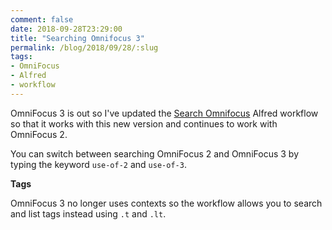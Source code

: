 ```yaml
---
comment: false
date: 2018-09-28T23:29:00
title: "Searching Omnifocus 3"
permalink: /blog/2018/09/28/:slug
tags:
- OmniFocus
- Alfred
- workflow
---
```


OmniFocus 3 is out so I've updated the [Search Omnifocus](https://github.com/rhydlewis/search-omnifocus) Alfred workflow so that it works with this new version and continues to work with OmniFocus 2. 

You can switch between searching OmniFocus 2 and OmniFocus 3 by typing the keyword `use-of-2` and `use-of-3`.

**Tags**

OmniFocus 3 no longer uses contexts so the workflow allows you to search and list tags instead using `.t` and `.lt`.